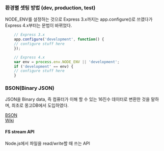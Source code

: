 ### 환경별 셋팅 방법 (dev, production, test)
NODE_ENV를 설정하는 것으로 Express 3.x까지는 app.configure()로 쓰였다가 Express 4.x부터는 문법이 바뀌었다.
```js
    // Express 3.x
    app.configure('development', function() {
    // configure stuff here
    });

    // Express 4.x
    var env = process.env.NODE_ENV || 'development';
    if ('development' == env) {
    // configure stuff here
    }
```


### BSON(Binary JSON)
JSON을 Binary data, 즉 컴퓨터가 이해 할 수 있는 16진수 데이터로 변환한 것을 말하며, 최초로 몽고DB에서 도입하였다.

[BSON](http://ohgyun.com/421)       
[Wiki](https://en.wikipedia.org/wiki/BSON)      

#### FS stream API

Node.js에서 파일을 read/write할 때 쓰는 API